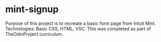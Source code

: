 # mint-signup
Purpose of this project is to recreate a basic form page from Intuit Mint. Technologies: Basic CSS, HTML, VSC.
This was completed as part of TheOdinProject curriculum.
